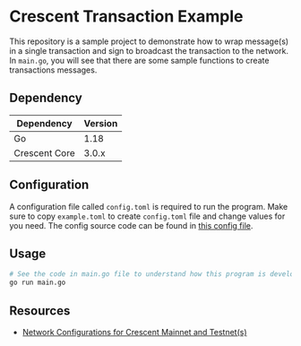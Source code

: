 # Crescent Transaction Example

This repository is a sample project to demonstrate how to wrap message(s) in a single transaction and sign to broadcast the transaction to the network. In `main.go`, you will see that there are some sample functions to create transactions messages.

## Dependency

| Dependency    | Version |
| ------------- | ------- |
| Go            | 1.18    |
| Crescent Core | 3.0.x   |

## Configuration

A configuration file called `config.toml` is required to run the program. Make sure to copy `example.toml` to create `config.toml` file and change values for you need. The config source code can be found in [this config file](/config/config.go).

## Usage

```bash
# See the code in main.go file to understand how this program is developed
go run main.go
```

## Resources

- [Network Configurations for Crescent Mainnet and Testnet(s)](https://docs.crescent.network/other-information/network-configurations)
